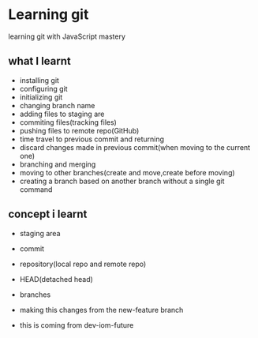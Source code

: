 # Learning git

learning git with JavaScript mastery
## what I learnt
- installing git
- configuring git
- initializing git
- changing branch name
- adding files to staging are
- commiting files(tracking files)
- pushing files to remote repo(GitHub)
- time travel to previous commit and returning 
- discard changes made in previous commit(when moving to the current one)
- branching and merging
- moving to other branches(create and move,create before moving)
- creating a branch based on another branch without  a single git command

## concept i learnt
- staging area
- commit
- repository(local repo and remote repo)
- HEAD(detached head)
- branches

- making this changes from the new-feature branch
- this is coming from dev-iom-future